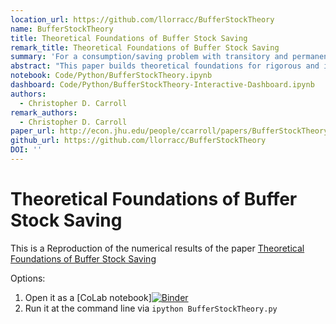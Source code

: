 ```yaml
---
location_url: https://github.com/llorracc/BufferStockTheory
name: BufferStockTheory
title: Theoretical Foundations of Buffer Stock Saving
remark_title: Theoretical Foundations of Buffer Stock Saving
summary: 'For a consumption/saving problem with transitory and permanent shocks and unbounded (CRRA) utility, this paper derives conditions under which a nondegenerate solution exists, and under which a target wealth ratio exists; all results are paired with illustrative numerical solutions.'
abstract: "This paper builds theoretical foundations for rigorous and intuitive understanding of 'buffer stock' saving models, pairing each theoretical result with a quantitative exploration.  After describing conditions under which the consumption function converges, the paper shows that 'target' saving behavior, which defines buffer stock saving, arises only under conditions strictly stronger than those that guarantee convergence of the consumption and value functions.  It also shows that average consumption growth equals average income growth in a small open economy populated by buffer stock savers.  Together, the (provided) numerical tools and (proven) analytical results constitute a comprehensive toolkit for understanding buffer stock models."
notebook: Code/Python/BufferStockTheory.ipynb
dashboard: Code/Python/BufferStockTheory-Interactive-Dashboard.ipynb
authors:
  - Christopher D. Carroll
remark_authors:
  - Christopher D. Carroll
paper_url: http://econ.jhu.edu/people/ccarroll/papers/BufferStockTheory
github_url: https://github.com/llorracc/BufferStockTheory
DOI: ''
---
```


# Theoretical Foundations of Buffer Stock Saving

This is a Reproduction of the numerical results 
of the paper [Theoretical Foundations of Buffer Stock Saving](http://econ.jhu.edu/people/ccarroll/papers/BufferStockTheory/)

Options:

1. Open it as a [CoLab notebook][![Binder](https://mybinder.org/badge_logo.svg)](https://colab.research.google.com/github/llorracc/BufferStockTheory/blob/master/Code/Python/BufferStockTheory.ipynb)
1. Run it at the command line via
   `ipython BufferStockTheory.py`
   
   
